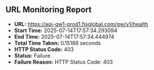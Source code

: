## URL Monitoring Report

- **URL:** https://api-gw1-prod1.fisglobal.com/gw/v1/health
- **Start Time:** 2025-07-14T17:57:34.293094
- **End Time:** 2025-07-14T17:57:34.444974
- **Total Time Taken:** 0.15188 seconds
- **HTTP Status Code:** 403
- **Status:** Failure
- **Failure Reason:** HTTP Status Code: 403

